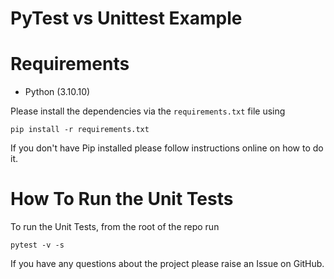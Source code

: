 # PyTest vs Unittest Example

<!-- This repo contains the sample code for the article - [How to Use Hypothesis and Pytest for Robust Property-Based Testing in Python](https://pytest-with-eric.com/pytest-advanced/hypothesis-testing-python/)

This project explains how to Build a Shopping Cart App and apply property-based testing with Hypothesis and Pytest. -->

# Requirements
* Python (3.10.10)

Please install the dependencies via the `requirements.txt` file using 
```commandline
pip install -r requirements.txt
```
If you don't have Pip installed please follow instructions online on how to do it.

# How To Run the Unit Tests
To run the Unit Tests, from the root of the repo run
```commandline
pytest -v -s
```

If you have any questions about the project please raise an Issue on GitHub. 